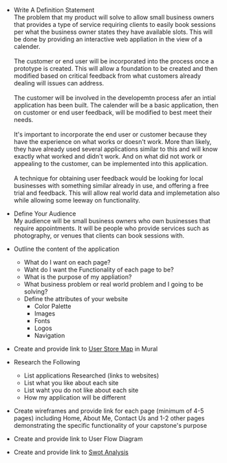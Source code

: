 * Write A Definition Statement <br>
The problem that my product will solve to allow small business owners that provides a type of service requiring clients to easily book sessions per what the business owner states they have available slots.  This will be done by providing an interactive web appliation in the view of a calender.<br><br>
The customer or end user will be incorporated into the process once a prototype is created.  This will allow a foundation to be created and then modified based on critical feedback from what customers already dealing will issues can address.<br><br>
The customer will be involved in the developemtn process afer an intial application has been built.  The calender will be a basic application, then on customer or end user feedback, will be modified to best meet their needs.<br><br>
It's important to incorporate the end user or customer because they have the experience on what works or doesn't work.  More than likely, they have already used several applications similar to this and will know exactly what worked and didn't work.  And on what did not work or appealing to the customer, can be implemented into this application.<br><br>
A technique for obtaining user feedback would be looking for local businesses with something similar already in use, and offering a free trial and feedback.  This will allow real world data and implemetation also while allowing some leeway on functionality. 
* Define Your Audience <br>
My audience will be small business owners who own businesses that require appointments.  It will be people who provide services such as photography, or venues that clients can book sessions with. 
* Outline the content of the application <br>
    - What do I want on each page?
    - Waht do I want the Functionality of each page to be?
    - What is the purpose of my appliation?
    - What business problem or real world problem and I going to be solving?
    - Define the attributes of your website
        - Color Palette
        - Images
        - Fonts
        - Logos
        - Navigation
* Create and provide link to [User Store Map](www.google.com) in Mural<br>

* Research the Following
    - List applications Researched (links to websites)
    - List what you like about each site
    - List waht you do not like about each site
    - How my application will be different<br>

* Create wireframes and provide link for each page (minimum of 4-5 pages) including Home, About Me, Contact Us and 1-2 other pages demonstrating the specific functionality of your capstone's purpose<br>

* Create and provide link to User Flow Diagram

* Create and provide link to [Swot Analysis](https://docs.google.com/document/d/1K5ix6TZr2l2LnPKNnVj8PRzfkQoVlEwFBbynrA5aj44/edit)<br>
